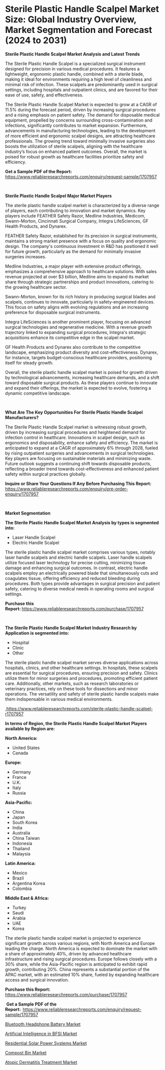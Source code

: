 <p><h1>Sterile Plastic Handle Scalpel Market Size: Global Industry Overview, Market Segmentation and Forecast (2024 to 2031)</h1></p><p><strong>Sterile Plastic Handle Scalpel Market Analysis and Latest Trends</strong></p>
<p><p>The Sterile Plastic Handle Scalpel is a specialized surgical instrument designed for precision in various medical procedures. It features a lightweight, ergonomic plastic handle, combined with a sterile blade, making it ideal for environments requiring a high level of cleanliness and minimal risk of infection. These scalpels are predominantly used in surgical settings, including hospitals and outpatient clinics, and are favored for their ease of use, safety, and effectiveness.</p><p>The Sterile Plastic Handle Scalpel Market is expected to grow at a CAGR of 11.5% during the forecast period, driven by increasing surgical procedures and a rising emphasis on patient safety. The demand for disposable medical equipment, propelled by concerns surrounding cross-contamination and infections, significantly contributes to market expansion. Furthermore, advancements in manufacturing technologies, leading to the development of more efficient and ergonomic scalpel designs, are attracting healthcare professionals. The growing trend toward minimally invasive surgeries also boosts the utilization of sterile scalpels, aligning with the healthcare industry’s focus on enhanced patient outcomes. Overall, the market is poised for robust growth as healthcare facilities prioritize safety and efficiency.</p></p>
<p><strong>Get a Sample PDF of the Report:&nbsp;</strong> <a href="https://www.reliableresearchreports.com/enquiry/request-sample/1707957?utm_campaign=117&utm_medium=2&utm_source=Github&utm_content=ia&utm_term=07102024&utm_id=sterile-plastic-handle-scalpel">https://www.reliableresearchreports.com/enquiry/request-sample/1707957</a></p>
<p>&nbsp;</p>
<p><strong>Sterile Plastic Handle Scalpel Major Market Players</strong></p>
<p><p>The sterile plastic handle scalpel market is characterized by a diverse range of players, each contributing to innovation and market dynamics. Key players include FEATHER Safety Razor, Medline Industries, Medicom, Swann-Morton, Cincinnati Surgical Company, Integra LifeSciences, GF Health Products, and Dynarex. </p><p>FEATHER Safety Razor, established for its precision in surgical instruments, maintains a strong market presence with a focus on quality and ergonomic design. The company's continuous investment in R&D has positioned it well for future growth, particularly as the demand for minimally invasive surgeries increases.</p><p>Medline Industries, a major player with extensive product offerings, emphasizes a comprehensive approach to healthcare solutions. With sales revenue projected at over $3 billion, Medline aims to expand its market share through strategic partnerships and product innovations, catering to the growing healthcare sector.</p><p>Swann-Morton, known for its rich history in producing surgical blades and scalpels, continues to innovate, particularly in safety-engineered devices. This focus on safety aligns with evolving regulations and an increasing preference for disposable surgical instruments. </p><p>Integra LifeSciences is another prominent player, focusing on advanced surgical technologies and regenerative medicine. With a revenue growth trajectory linked to expanding surgical procedures, Integra's strategic acquisitions enhance its competitive edge in the scalpel market.</p><p>GF Health Products and Dynarex also contribute to the competitive landscape, emphasizing product diversity and cost-effectiveness. Dynarex, for instance, targets budget-conscious healthcare providers, positioning itself for steady growth.</p><p>Overall, the sterile plastic handle scalpel market is poised for growth driven by technological advancements, increasing healthcare demands, and a shift toward disposable surgical products. As these players continue to innovate and expand their offerings, the market is expected to evolve, fostering a dynamic competitive landscape.</p></p>
<p>&nbsp;</p>
<p><strong>What Are The Key Opportunities For Sterile Plastic Handle Scalpel Manufacturers?</strong></p>
<p><p>The Sterile Plastic Handle Scalpel market is witnessing robust growth, driven by increasing surgical procedures and heightened demand for infection control in healthcare. Innovations in scalpel design, such as ergonomics and disposability, enhance safety and efficiency. The market is anticipated to expand at a CAGR of approximately 6% through 2028, fueled by rising outpatient surgeries and advancements in surgical technologies. Key players are focusing on sustainable materials and minimizing waste. Future outlook suggests a continuing shift towards disposable products, reflecting a broader trend towards cost-effectiveness and enhanced patient safety within surgical practices globally.</p></p>
<p><strong>Inquire or Share Your Questions If Any Before Purchasing This Report:</strong> <a href="https://www.reliableresearchreports.com/enquiry/pre-order-enquiry/1707957?utm_campaign=117&utm_medium=2&utm_source=Github&utm_content=ia&utm_term=07102024&utm_id=sterile-plastic-handle-scalpel">https://www.reliableresearchreports.com/enquiry/pre-order-enquiry/1707957</a></p>
<p>&nbsp;</p>
<p><strong>Market Segmentation</strong></p>
<p><strong>The Sterile Plastic Handle Scalpel Market Analysis by types is segmented into:</strong></p>
<p><ul><li>Laser Handle Scalpel</li><li>Electric Handle Scalpel</li></ul></p>
<p><p>The sterile plastic handle scalpel market comprises various types, notably laser handle scalpels and electric handle scalpels. Laser handle scalpels utilize focused laser technology for precise cutting, minimizing tissue damage and enhancing surgical outcomes. In contrast, electric handle scalpels employ an electrically powered blade that simultaneously cuts and coagulates tissue, offering efficiency and reduced bleeding during procedures. Both types provide advantages in surgical precision and patient safety, catering to diverse medical needs in operating rooms and surgical settings.</p></p>
<p><strong>Purchase this Report:&nbsp;</strong><a href="https://www.reliableresearchreports.com/purchase/1707957?utm_campaign=117&utm_medium=2&utm_source=Github&utm_content=ia&utm_term=07102024&utm_id=sterile-plastic-handle-scalpel">https://www.reliableresearchreports.com/purchase/1707957</a></p>
<p>&nbsp;</p>
<p><strong>The Sterile Plastic Handle Scalpel Market Industry Research by Application is segmented into:</strong></p>
<p><ul><li>Hospital</li><li>Clinic</li><li>Other</li></ul></p>
<p><p>The sterile plastic handle scalpel market serves diverse applications across hospitals, clinics, and other healthcare settings. In hospitals, these scalpels are essential for surgical procedures, ensuring precision and safety. Clinics utilize them for minor surgeries and procedures, promoting efficient patient care. Additionally, other markets, such as research laboratories or veterinary practices, rely on these tools for dissections and minor operations. The versatility and safety of sterile plastic handle scalpels make them indispensable in various medical environments.</p></p>
<p><a href="https://www.reliableresearchreports.com/sterile-plastic-handle-scalpel-r1707957?utm_campaign=117&utm_medium=2&utm_source=Github&utm_content=ia&utm_term=07102024&utm_id=sterile-plastic-handle-scalpel">&nbsp;https://www.reliableresearchreports.com/sterile-plastic-handle-scalpel-r1707957</a></p>
<p><strong>In terms of Region, the Sterile Plastic Handle Scalpel Market Players available by Region are:</strong></p>
<p>
    <p> <strong> North America: </strong>
        <ul>
            <li>United States</li>
            <li>Canada</li>
        </ul>
        </p> 
    <p> <strong> Europe: </strong>
        <ul>
            <li>Germany</li>
            <li>France</li>
            <li>U.K.</li>
            <li>Italy</li>
            <li>Russia</li>
        </ul>
        </p> 
    <p> <strong> Asia-Pacific: </strong>
        <ul>
            <li>China</li>
            <li>Japan</li>
            <li>South Korea</li>
            <li>India</li>
            <li>Australia</li>
            <li>China Taiwan</li>
            <li>Indonesia</li>
            <li>Thailand</li>
            <li>Malaysia</li>
        </ul>
        </p> 
    <p> <strong> Latin America: </strong>
        <ul>
            <li>Mexico</li>
            <li>Brazil</li>
            <li>Argentina Korea</li>
            <li>Colombia</li>
        </ul>
        </p> 
    <p> <strong> Middle East & Africa: </strong>
        <ul>
            <li>Turkey</li>
            <li>Saudi</li>
            <li>Arabia</li>
            <li>UAE</li>
            <li>Korea</li>
        </ul>
    </p>
    </p>
<p><p>The sterile plastic handle scalpel market is projected to experience significant growth across various regions, with North America and Europe leading the charge. North America is expected to dominate the market with a share of approximately 40%, driven by advanced healthcare infrastructure and rising surgical procedures. Europe follows closely with a 30% share, while the Asia-Pacific region is anticipated to exhibit rapid growth, contributing 20%. China represents a substantial portion of the APAC market, with an estimated 10% share, fueled by expanding healthcare access and surgical innovation.</p></p>
<p><strong>Purchase this Report: </strong><a href="https://www.reliableresearchreports.com/purchase/1707957?utm_campaign=117&utm_medium=2&utm_source=Github&utm_content=ia&utm_term=07102024&utm_id=sterile-plastic-handle-scalpel">https://www.reliableresearchreports.com/purchase/1707957</a></p>
<p>&nbsp;<strong>Get a Sample PDF of the Report:&nbsp;&nbsp;</strong><a href="https://www.reliableresearchreports.com/enquiry/request-sample/1707957?utm_campaign=117&utm_medium=2&utm_source=Github&utm_content=ia&utm_term=07102024&utm_id=sterile-plastic-handle-scalpel">https://www.reliableresearchreports.com/enquiry/request-sample/1707957</a></p>
<p><strong></strong></p>
<p><p><a href="https://issuu.com/reportprime-2/docs/bluetooth-headphone-battery-market-_62d2fd30c8170d?utm_campaign=117&utm_medium=2&utm_source=Github&utm_content=ia&utm_term=07102024&utm_id=sterile-plastic-handle-scalpel">Bluetooth Headphone Battery Market</a></p><p><a href="https://www.linkedin.com/pulse/artificial-intelligence-bfsi-market-global-share-nz6ee?utm_campaign=117&utm_medium=2&utm_source=Github&utm_content=ia&utm_term=07102024&utm_id=sterile-plastic-handle-scalpel">Artificial Intelligence in BFSI Market</a></p><p><a href="https://issuu.com/reportprime-2/docs/residential-solar-power-systems-mar_003a431a4bbfa5?utm_campaign=117&utm_medium=2&utm_source=Github&utm_content=ia&utm_term=07102024&utm_id=sterile-plastic-handle-scalpel">Residential Solar Power Systems Market</a></p><p><a href="https://github.com/yoshih12/Market-Research-Report-List-4/blob/main/compost-bin-market.md?utm_campaign=117&utm_medium=2&utm_source=Github&utm_content=ia&utm_term=07102024&utm_id=sterile-plastic-handle-scalpel">Compost Bin Market</a></p><p><a href="https://www.linkedin.com/pulse/atopic-dermatitis-treatment-market-overview-forecast-1hcwe?utm_campaign=117&utm_medium=2&utm_source=Github&utm_content=ia&utm_term=07102024&utm_id=sterile-plastic-handle-scalpel">Atopic Dermatitis Treatment Market</a></p></p>